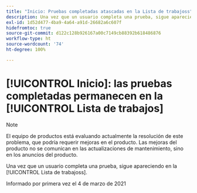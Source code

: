 ```yaml
---
title: "Inicio: Pruebas completadas atascadas en la Lista de trabajoss"
description: Una vez que un usuario completa una prueba, sigue apareciendo en la [!UICONTROL Lista de trabajoss].
exl-id: 1d52d477-4ba9-4a64-a91d-26682a6c607f
hidefromtoc: true
source-git-commit: d122c128b926167a00c7149cb88392b618486876
workflow-type: ht
source-wordcount: '74'
ht-degree: 100%

---
```


# [!UICONTROL Inicio]: las pruebas completadas permanecen en la [!UICONTROL Lista de trabajos]

>[!NOTE]
>
>El equipo de productos está evaluando actualmente la resolución de este problema, que podría requerir mejoras en el producto. Las mejoras del producto no se comunican en las actualizaciones de mantenimiento, sino en los anuncios del producto.

Una vez que un usuario completa una prueba, sigue apareciendo en la [!UICONTROL Lista de trabajoss].

Informado por primera vez el 4 de marzo de 2021
